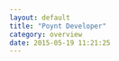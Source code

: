 ```yaml
---
layout: default
title: "Poynt Developer"
category: overview
date: 2015-05-19 11:21:25
---
```



<script language="javascript">
window.location="overview/overview.html"
</script>
